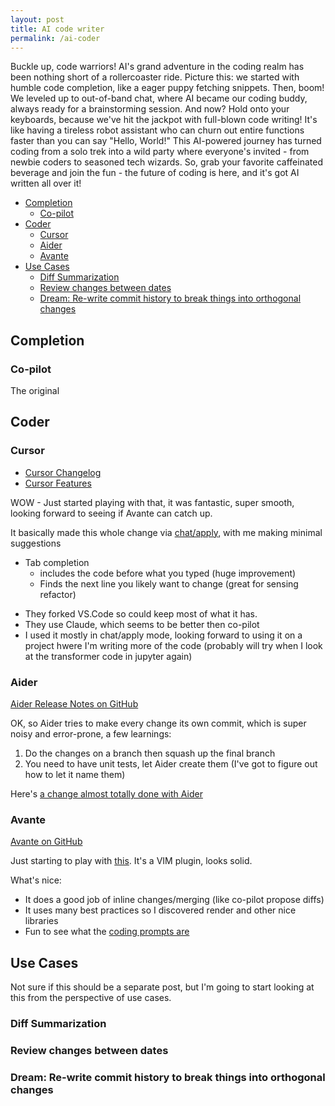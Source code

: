 ```yaml
---
layout: post
title: AI code writer
permalink: /ai-coder
---
```


Buckle up, code warriors! AI's grand adventure in the coding realm has been nothing short of a rollercoaster ride. Picture this: we started with humble code completion, like a eager puppy fetching snippets. Then, boom! We leveled up to out-of-band chat, where AI became our coding buddy, always ready for a brainstorming session. And now? Hold onto your keyboards, because we've hit the jackpot with full-blown code writing! It's like having a tireless robot assistant who can churn out entire functions faster than you can say "Hello, World!" This AI-powered journey has turned coding from a solo trek into a wild party where everyone's invited - from newbie coders to seasoned tech wizards. So, grab your favorite caffeinated beverage and join the fun - the future of coding is here, and it's got AI written all over it!

<!-- prettier-ignore-start -->
<!-- vim-markdown-toc GFM -->

- [Completion](#completion)
    - [Co-pilot](#co-pilot)
- [Coder](#coder)
    - [Cursor](#cursor)
    - [Aider](#aider)
    - [Avante](#avante)
- [Use Cases](#use-cases)
    - [Diff Summarization](#diff-summarization)
    - [Review changes between dates](#review-changes-between-dates)
    - [Dream: Re-write commit history to break things into orthogonal changes](#dream-re-write-commit-history-to-break-things-into-orthogonal-changes)

<!-- vim-markdown-toc -->
<!-- prettier-ignore-end -->

## Completion

### Co-pilot

The original

## Coder

### Cursor

- [Cursor Changelog](https://changelog.cursor.com/)
- [Cursor Features](https://www.cursor.com/features)

WOW - Just started playing with that, it was fantastic, super smooth, looking forward to seeing if Avante can catch up.

It basically made this whole change via [chat/apply](https://github.com/idvorkin/idvorkin.github.io/commit/3fa1726f179c7270c5add3264b7087613039ad9e), with me making minimal suggestions

- Tab completion
  - includes the code before what you typed (huge improvement)
  - Finds the next line you likely want to change (great for sensing refactor)

* They forked VS.Code so could keep most of what it has.
* They use Claude, which seems to be better then co-pilot
* I used it mostly in chat/apply mode, looking forward to using it on a project hwere I'm writing more of the code (probably will try when I look at the transformer code in jupyter again)

### Aider

[Aider Release Notes on GitHub](https://github.com/paul-gauthier/aider/releases)

OK, so Aider tries to make every change its own commit, which is super noisy and error-prone, a few learnings:

1. Do the changes on a branch then squash up the final branch
2. You need to have unit tests, let Aider create them (I've got to figure out how to let it name them)

Here's [a change almost totally done with Aider](https://github.com/idvorkin/Settings/commit/234bdca31c4c44b2916de13c5fa858d83cbfe5cf)

### Avante

[Avante on GitHub](https://github.com/yetone/avante.nvim?tab=readme-ov-file)

Just starting to play with [this](https://github.com/yetone/avante.nvim). It's a VIM plugin, looks solid.

What's nice:

- It does a good job of inline changes/merging (like co-pilot propose diffs)
- It uses many best practices so I discovered render and other nice libraries
- Fun to see what the [coding prompts are](https://github.com/yetone/avante.nvim/blob/main/lua/avante/llm.lua)

## Use Cases

Not sure if this should be a separate post, but I'm going to start looking at this from the perspective of use cases.

### Diff Summarization

### Review changes between dates

### Dream: Re-write commit history to break things into orthogonal changes
